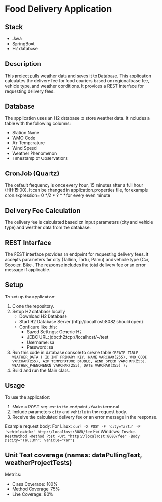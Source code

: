 # Food Delivery Application

## Stack

* Java
* SpringBoot
* H2 database

## Description

This project pulls weather data and saves it to Database.
This application calculates the delivery fee for food couriers
based on regional base fee, vehicle type, and weather conditions.
It provides a REST interface for requesting delivery fees.

## Database

The application uses an H2 database to store weather data.
It includes a table with the following columns:

- Station Name
- WMO Code
- Air Temperature
- Wind Speed
- Weather Phenomenon
- Timestamp of Observations

## CronJob (Quartz)

The default frequency is once every hour, 15 minutes after a full hour (HH:15:00).
It can be changed in application.properties file, for example
cron.expression= 0 */2 * ? * *    for every even minute

## Delivery Fee Calculation

The delivery fee is calculated based on input parameters (city and vehicle type) and
weather data from the database.

## REST Interface

The REST interface provides an endpoint for requesting delivery fees.
It accepts parameters for city (Tallinn, Tartu, Pärnu) and vehicle type
(Car, Scooter, Bike). The response includes the total delivery fee or
an error message if applicable.

## Setup

To set up the application:

1. Clone the repository.
2. Setup H2 database locally
    - Download H2 Database
    - Start H2 Database Server (http://localhost:8082 should open)
    - Configure like this:
        - Saved Settings: Generic H2
        - JDBC URL: jdbc:h2:tcp://localhost/~/test
        - Username: sa
        - Password: sa
3. Run this code in database console to create table
   `CREATE TABLE WEATHER_DATA (
   ID INT PRIMARY KEY,
   NAME VARCHAR(255),
   WMO_CODE VARCHAR(255),
   AIR_TEMPERATURE DOUBLE,
   WIND_SPEED VARCHAR(255),
   WEATHER_PHENOMENON VARCHAR(255),
   DATE VARCHAR(255)
   );`
3. Build and run the Main class.

## Usage

To use the application:

1. Make a POST request to the endpoint `/fee` in terminal.
2. Include parameters `city` and `vehicle` in the request body.
3. Receive the calculated delivery fee or an error message in the response.

Example request body:
For Linux:
`curl -X POST -F 'city=Tartu' -F 'vehicle=bike' http://localhost:8080/fee`
For Windows:
`Invoke-RestMethod -Method Post -Uri "http://localhost:8080/fee" -Body @{city="Tallinn"; vehicle="car"}`


## Unit Test coverage (names: dataPullingTest, weatherProjectTests)

Metrics:
- Class Coverage: 100%
- Method Coverage: 75%
- Line Coverage: 80%

